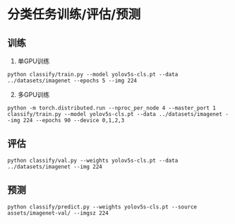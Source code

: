 
# 分类任务训练/评估/预测

## 训练

1. 单GPU训练

```shell
python classify/train.py --model yolov5s-cls.pt --data ../datasets/imagenet --epochs 5 --img 224
```

2. 多GPU训练

```shell
python -m torch.distributed.run --nproc_per_node 4 --master_port 1 classify/train.py --model yolov5s-cls.pt --data ../datasets/imagenet --img 224 --epochs 90 --device 0,1,2,3
```

## 评估

```shell
python classify/val.py --weights yolov5s-cls.pt --data ../datasets/imagenet --img 224      
```

## 预测

```shell
python classify/predict.py --weights yolov5s-cls.pt --source assets/imagenet-val/ --imgsz 224
```